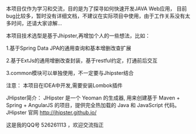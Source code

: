 本项目仅作为学习和交流，目的是为了探寻如何快速开发JAVA Web应用，
目前bug比较多，暂时没有详细文档，不建议在实际项目中使用，由于工作关系没有太多时间，还请大家谅解...

本项目技术选型是基于Jhipster,再增加个人的一些想法，比如：

1.基于Spring Data JPA的通用查询和基本增删改查扩展

2.基于ExtJs的通用增删改查封装，基于restful约定，打通前后交互

3.common模块可以单独使用，不一定要与Jhipster结合


注意：
    本项目在IDEA中开发,需要安装Lombok插件

JHipster简介：
JHipster 是一个 Yeoman 的生成器, 用来创建基于 Maven + Spring + AngularJS 的项目，提供完全热加载的 Java 和 JavaScript 代码。
JHipster 官网 http://jhipster.github.io/

这是我的QQ号 526261113 ，欢迎交流指正

